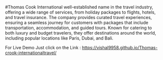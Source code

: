 #Thomas Cook International
 well-established name in the travel industry, offering a wide range of services, from holiday packages to flights, hotels, and travel insurance. The company provides curated travel experiences, ensuring a seamless journey for customers with packages that include transportation, accommodation, and guided tours. Known for catering to both luxury and budget travelers, they offer destinations around the world, including popular locations like Paris, Dubai, and Bali. 


For Live Demo Just click on the Link :
https://vishal9958.github.io/Thomas-crook-internationaltravel/
